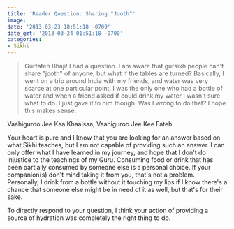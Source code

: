 ```yaml
---
title: 'Reader Question: Sharing "Jooth"'
image: 
date: '2013-03-23 18:51:18 -0700'
date_gmt: '2013-03-24 01:51:18 -0700'
categories:
- Sikhi
---
```

<blockquote>Gurfateh Bhaji! I had a question. I am aware that gursikh people can't share "jooth" of anyone, but what if the tables are turned? Basically, I went on a trip around India with my friends, and water was very scarce at one particular point. I was the only one who had a bottle of water and when a friend asked if could drink my water I wasn't sure what to do. I just gave it to him though. Was I wrong to do that? I hope this makes sense.</blockquote>
<p>Vaahiguroo Jee Kaa Khaalsaa, Vaahiguroo Jee Kee Fateh</p>
<p>Your heart is pure and I know that you are looking for an answer based on what Sikhi teaches, but I am not capable of providing such an answer. I can only offer what I have learned in my journey, and hope that I don't do injustice to the teachings of my Guru. Consuming food or drink that has been partially consumed by someone else is a personal choice. If your companion(s) don't mind taking it from you, that's not a problem. Personally, I drink from a bottle without it touching my lips if I know there's a chance that someone else might be in need of it as well, but that's for their sake.</p>
<p>To directly respond to your question, I think your action of providing a source of hydration was completely the right thing to do.</p>
